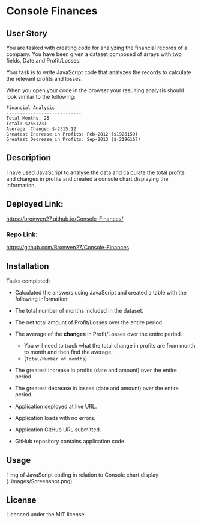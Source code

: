 # Console Finances

## User Story
 
You are tasked with creating code for analyzing the financial records of a company. You have been given a dataset composed of arrays with two fields, Date and Profit/Losses.

Your task is to write JavaScript code that analyzes the records to calculate the relevant profits and losses. 

When you open your code in the browser your resulting analysis should look similar to the following:

  ```text
  Financial Analysis
  ----------------------------
  Total Months: 25
  Total: $2561231
  Average  Change: $-2315.12
  Greatest Increase in Profits: Feb-2012 ($1926159)
  Greatest Decrease in Profits: Sep-2013 ($-2196167)
  ```

## Description

I have used JavaScript to analyse the data and calculate the total profits and changes in profits and created a console chart displaying the information. 

## Deployed Link:

https://bronwen27.github.io/Console-Finances/

### Repo Link:

https://github.com/Bronwen27/Console-Finances

## Installation 

Tasks completed: 

* Calculated the answers using JavaScript and created a table with the following information: 

* The total number of months included in the dataset.

* The net total amount of Profit/Losses over the entire period.

* The average of the **changes** in Profit/Losses over the entire period.
  * You will need to track what the total change in profits are from month to month and then find the average.
  * (`Total/Number of months`)

* The greatest increase in profits (date and amount) over the entire period.

* The greatest decrease in losses (date and amount) over the entire period.

* Application deployed at live URL.

* Application loads with no errors.

* Application GitHub URL submitted.

* GitHub repository contains application code.

## Usage

! img of JavaScript coding in relation to Console chart display (..images/Screenshot.png)

## License 

Licenced under the MIT license.

